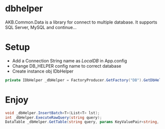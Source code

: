 # dbhelper

AKB.Common.Data is a library for connect to multiple database. It supports SQL Server, MySQL and continue...

# Setup
* Add a Connection String name as _LocalDB_ in App.config
* Change DB_HELPER config name to correct database
* Create instance obj IDbHelper
```cs
private IDbHelper _dbHelper = FactoryProducer.GetFactory("DB").GetDbHelper(ConfigHelper.GetDbHelperName());
```

# Enjoy
```cs
void _dbHelper.InsertBatch<T>(List<T> lst);
int _dbHelper.ExecuteRawQuery(string query);
DataTable _dbHelper.GetTable(string query, params KeyValuePair<string, object>[] parameters);
